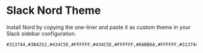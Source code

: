 # Slack Nord Theme

Install Nord by copying the one-liner and paste it as custom theme in your Slack sidebar configuration.

```
#313744,#3B4252,#434C5E,#FFFFFF,#434C5E,#FFFFFF,#66BB6A,#FFFFFF,#313744,#FFFFFF
```

